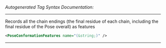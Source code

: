 <!-- THIS IS AN AUTOGENERATED FILE: Don't edit it directly, instead change the schema definition in the code itself. -->

_Autogenerated Tag Syntax Documentation:_

---
Records all the chain endings (the final residue of each chain, including the final residue of the Pose overall) as features

```xml
<PoseConformationFeatures name="(&string;)" />
```



---
